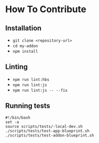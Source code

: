 # How To Contribute

## Installation

* `git clone <repository-url>`
* `cd my-addon`
* `npm install`

## Linting

* `npm run lint:hbs`
* `npm run lint:js`
* `npm run lint:js -- --fix`

## Running tests

```
#!/bin/bash
set -a
source scripts/tests/-local-dev.sh 
./scripts/tests/test-app-blueprint.sh
./scripts/tests/test-addon-blueprint.sh
```
